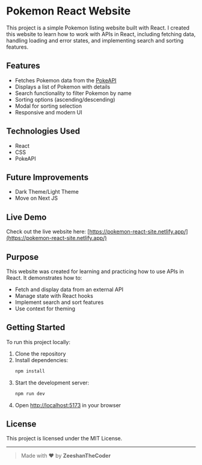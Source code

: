 # Pokemon React Website

This project is a simple Pokemon listing website built with React. I created this website to learn how to work with APIs in React, including fetching data, handling loading and error states, and implementing search and sorting features.

## Features
- Fetches Pokemon data from the [PokeAPI](https://pokeapi.co/)
- Displays a list of Pokemon with details
- Search functionality to filter Pokemon by name
- Sorting options (ascending/descending)
- Modal for sorting selection
- Responsive and modern UI

## Technologies Used
- React
- CSS
- PokeAPI

## Future Improvements
- Dark Theme/Light Theme
- Move on Next JS

## Live Demo
Check out the live website here: [https://pokemon-react-site.netlify.app/](https://pokemon-react-site.netlify.app/)

## Purpose
This website was created for learning and practicing how to use APIs in React. It demonstrates how to:
- Fetch and display data from an external API
- Manage state with React hooks
- Implement search and sort features
- Use context for theming

## Getting Started
To run this project locally:

1. Clone the repository
2. Install dependencies:
   ```bash
   npm install
   ```
3. Start the development server:
   ```bash
   npm run dev
   ```
4. Open [http://localhost:5173](http://localhost:5173) in your browser

## License
This project is licensed under the MIT License.

---

> Made with ❤️ by **ZeeshanTheCoder**
